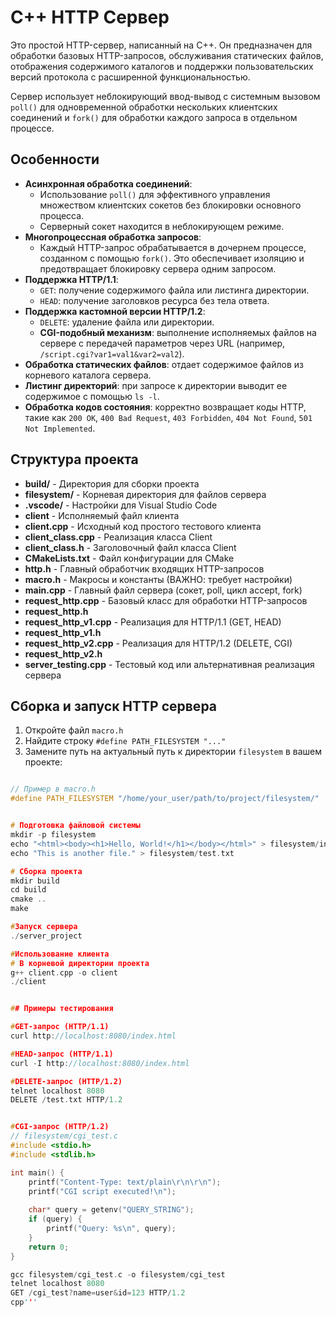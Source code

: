# C++ HTTP Сервер

Это простой HTTP-сервер, написанный на C++. Он предназначен для обработки базовых HTTP-запросов, обслуживания статических файлов, отображения содержимого каталогов и поддержки пользовательских версий протокола с расширенной функциональностью.

Сервер использует неблокирующий ввод-вывод с системным вызовом `poll()` для одновременной обработки нескольких клиентских соединений и `fork()` для обработки каждого запроса в отдельном процессе.

## Особенности

-   **Асинхронная обработка соединений**:
    -   Использование `poll()` для эффективного управления множеством клиентских сокетов без блокировки основного процесса.
    -   Серверный сокет находится в неблокирующем режиме.
-   **Многопроцессная обработка запросов**:
    -   Каждый HTTP-запрос обрабатывается в дочернем процессе, созданном с помощью `fork()`. Это обеспечивает изоляцию и предотвращает блокировку сервера одним запросом.
-   **Поддержка HTTP/1.1**:
    -   `GET`: получение содержимого файла или листинга директории.
    -   `HEAD`: получение заголовков ресурса без тела ответа.
-   **Поддержка кастомной версии HTTP/1.2**:
    -   `DELETE`: удаление файла или директории.
    -   **CGI-подобный механизм**: выполнение исполняемых файлов на сервере с передачей параметров через URL (например, `/script.cgi?var1=val1&var2=val2`).
-   **Обработка статических файлов**: отдает содержимое файлов из корневого каталога сервера.
-   **Листинг директорий**: при запросе к директории выводит ее содержимое с помощью `ls -l`.
-   **Обработка кодов состояния**: корректно возвращает коды HTTP, такие как `200 OK`, `400 Bad Request`, `403 Forbidden`, `404 Not Found`, `501 Not Implemented`.

## Структура проекта

- **build/** - Директория для сборки проекта  
- **filesystem/** - Корневая директория для файлов сервера  
- **.vscode/** - Настройки для Visual Studio Code  
- **client** - Исполняемый файл клиента  
- **client.cpp** - Исходный код простого тестового клиента  
- **client_class.cpp** - Реализация класса Client  
- **client_class.h** - Заголовочный файл класса Client  
- **CMakeLists.txt** - Файл конфигурации для CMake  
- **http.h** - Главный обработчик входящих HTTP-запросов  
- **macro.h** - Макросы и константы (ВАЖНО: требует настройки)  
- **main.cpp** - Главный файл сервера (сокет, poll, цикл accept, fork)  
- **request_http.cpp** - Базовый класс для обработки HTTP-запросов  
- **request_http.h**  
- **request_http_v1.cpp** - Реализация для HTTP/1.1 (GET, HEAD)  
- **request_http_v1.h**  
- **request_http_v2.cpp** - Реализация для HTTP/1.2 (DELETE, CGI)  
- **request_http_v2.h**  
- **server_testing.cpp** - Тестовый код или альтернативная реализация сервера

## Сборка и запуск HTTP сервера

1. Откройте файл `macro.h`
2. Найдите строку `#define PATH_FILESYSTEM "..."`
3. Замените путь на актуальный путь к директории `filesystem` в вашем проекте:

```cpp

// Пример в macro.h
#define PATH_FILESYSTEM "/home/your_user/path/to/project/filesystem/"


# Подготовка файловой системы
mkdir -p filesystem
echo "<html><body><h1>Hello, World!</h1></body></html>" > filesystem/index.html
echo "This is another file." > filesystem/test.txt

# Сборка проекта
mkdir build
cd build
cmake ..
make

#Запуск сервера
./server_project

#Использование клиента
# В корневой директории проекта
g++ client.cpp -o client
./client


## Примеры тестирования

#GET-запрос (HTTP/1.1)
curl http://localhost:8080/index.html

#HEAD-запрос (HTTP/1.1)
curl -I http://localhost:8080/index.html

#DELETE-запрос (HTTP/1.2)
telnet localhost 8080
DELETE /test.txt HTTP/1.2


#CGI-запрос (HTTP/1.2)
// filesystem/cgi_test.c
#include <stdio.h>
#include <stdlib.h>

int main() {
    printf("Content-Type: text/plain\r\n\r\n");
    printf("CGI script executed!\n");
    
    char* query = getenv("QUERY_STRING");
    if (query) {
        printf("Query: %s\n", query);
    }
    return 0;
}

gcc filesystem/cgi_test.c -o filesystem/cgi_test
telnet localhost 8080
GET /cgi_test?name=user&id=123 HTTP/1.2
cpp'''
